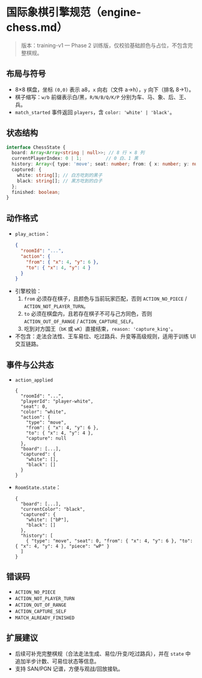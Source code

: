 # 国际象棋引擎规范（engine-chess.md）

> 版本：training-v1 — Phase 2 训练版，仅校验基础颜色与占位，不包含完整棋规。

## 布局与符号
- 8×8 棋盘，坐标 `(0,0)` 表示 a8，`x` 向右（文件 a→h），`y` 向下（排名 8→1）。
- 棋子缩写：`w/b` 前缀表示白/黑，`R/N/B/Q/K/P` 分别为车、马、象、后、王、兵。
- `match_started` 事件返回 `players`，含 `color: 'white' | 'black'`。

## 状态结构
```ts
interface ChessState {
  board: Array<Array<string | null>>; // 8 行 × 8 列
  currentPlayerIndex: 0 | 1;         // 0 白、1 黑
  history: Array<{ type: 'move'; seat: number; from: { x: number; y: number }; to: { x: number; y: number }; piece: string; capture?: string | null }>;
  captured: {
    white: string[]; // 白方吃到的黑子
    black: string[]; // 黑方吃到的白子
  };
  finished: boolean;
}
```

## 动作格式
- `play_action`：
  ```json
  {
    "roomId": "...",
    "action": {
      "from": { "x": 4, "y": 6 },
      "to": { "x": 4, "y": 4 }
    }
  }
  ```
- 引擎校验：
  1. `from` 必须存在棋子，且颜色与当前玩家匹配，否则 `ACTION_NO_PIECE` / `ACTION_NOT_PLAYER_TURN`。
  2. `to` 必须在棋盘内，且若存在棋子不可与己方同色，否则 `ACTION_OUT_OF_RANGE` / `ACTION_CAPTURE_SELF`。
  3. 吃到对方国王（`bK` 或 `wK`）直接结束，`reason: 'capture_king'`。
- 不包含：走法合法性、王车易位、吃过路兵、升变等高级规则，适用于训练 UI 交互链路。

## 事件与公共态
- `action_applied`
  ```jsonc
  {
    "roomId": "...",
    "playerId": "player-white",
    "seat": 0,
    "color": "white",
    "action": {
      "type": "move",
      "from": { "x": 4, "y": 6 },
      "to": { "x": 4, "y": 4 },
      "capture": null
    },
    "board": [...],
    "captured": {
      "white": [],
      "black": []
    }
  }
  ```
- `RoomState.state`：
  ```jsonc
  {
    "board": [...],
    "currentColor": "black",
    "captured": {
      "white": ["bP"],
      "black": []
    },
    "history": [
      { "type": "move", "seat": 0, "from": { "x": 4, "y": 6 }, "to": { "x": 4, "y": 4 }, "piece": "wP" }
    ]
  }
  ```

## 错误码
- `ACTION_NO_PIECE`
- `ACTION_NOT_PLAYER_TURN`
- `ACTION_OUT_OF_RANGE`
- `ACTION_CAPTURE_SELF`
- `MATCH_ALREADY_FINISHED`

## 扩展建议
- 后续可补充完整棋规（合法走法生成、易位/升变/吃过路兵），并在 `state` 中追加半步计数、可易位状态等信息。
- 支持 SAN/PGN 记谱，方便与观战/回放接轨。
